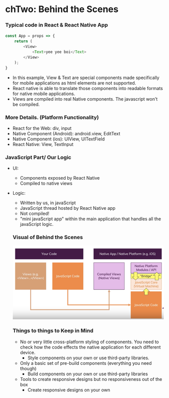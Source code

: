 # chTwo: Behind the Scenes

### Typical code in React & React Native App 
```javascript
const App = props => {
    return (
        <View>
            <Text>yee yee boi</Text>
        </View>
    );
}
```
- In this example, View & Text are special components made specifically for mobile applications as html elements are not supported.
- React native is able to translate those components into readable formats for native mobile applications.
- Views are compiled into real Native components. The javascript won't be compiled.

### More Details. (Platform Functionality)
- React for the Web: div, input
- Native Component (Android): android.view, EditText
- Native Component (ios): UIView, UITextField
- React Native: View, TextInput

### JavaScript Part/ Our Logic
- UI:
    - Components exposed by React Native
    - Compiled to native views
- Logic: 
    - Written by us, in javaScript
    - JavaScript thread hosted by React Native app
    - Not compiled!
    - "mini javaScript app" within the main application that handles all the javaScript logic. 

    ### Visual of Behind the Scenes
    ![overviewOne](/images/overviewOne.png)

    ### Things to things to Keep in Mind
    - No or very little cross-platform styling of components. You need to check how the code effects the native application for each different device.
        - Style components on your own or use third-party libraries.
    - Only a basic set of pre-build components (everything you need though)
        - Build components on your own or use third-party libraries 
    - Tools to create responsive designs but no responsiveness out of the box
        - Create responsive designs on your own

